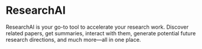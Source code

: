 # ResearchAI
ResearchAI is your go-to tool to accelerate your research work. Discover related papers, get summaries, interact with them, generate potential future research directions, and much more—all in one place.
